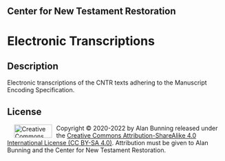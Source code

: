 <h2>Center for New Testament Restoration</h2>
<h1>Electronic Transcriptions</h1>

<h2>Description</h2>
Electronic transcriptions of the CNTR texts adhering to the Manuscript Encoding Specification.

<h2>License</h2>
<img alt='Creative Commons License' src="https://licensebuttons.net/l/by-sa/3.0/88x31.png" width="88" height="31" style='margin:0 10px 0 12pt; float:left;'/>
Copyright © 2020-2022 by Alan Bunning released under the <a rel=license href=http://creativecommons.org/licenses/by-sa/4.0/>Creative Commons Attribution-ShareAlike 4.0 International License (CC BY-SA 4.0)</a>. Attribution must be given to Alan Bunning and the Center for New Testament Restoration.
